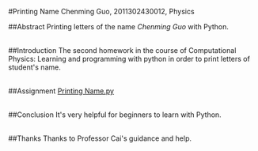 #Printing Name
Chenming Guo, 2011302430012, Physics

##Abstract
Printing letters of the name *Chenming Guo* with Python.
<br/><br/>

##Introduction
The second homework in the course of Computational Physics:
Learning and programming with python in order to print letters of student's name.
<br/><br/>

##Assignment
[Printing Name.py](https://github.com/gcmcpwork/compuational_physics_N2011302430012/blob/master/Exercise_02/Printing%20Name.py)
<br/><br/>

##Conclusion
It's very helpful for beginners to learn with Python.
<br/><br/>

##Thanks
Thanks to Professor Cai's guidance and help.
